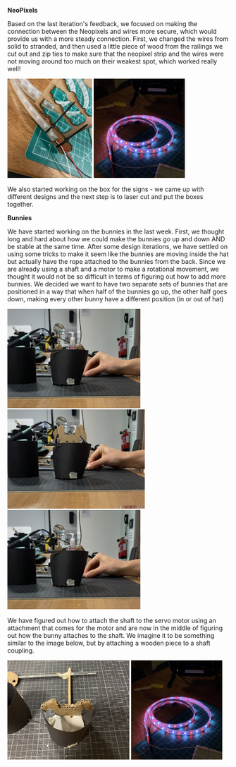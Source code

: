 **NeoPixels**

Based on the last iteration's feedback, we focused on making the connection between the Neopixels and wires more secure, which would provide us with a more steady connection. First, we changed the wires from solid to stranded, and then used a little piece of wood from the railings we cut out and zip ties to make sure that the neopixel strip and the wires were not moving around too much on their weakest spot, which worked really well!

<img src="images/neopixel_connection.png" alt="Connection of the Neopixel" height="225"> <a href="https://youtube.com/shorts/wQpaWzFWmGU" target="_blank"><img src="images/neopixel_pic.png" alt="Neopixel Party" height="225"></a>

We also started working on the box for the signs - we came up with different designs and the next step is to laser cut and put the boxes together.

**Bunnies**

We have started working on the bunnies in the last week. First, we thought long and hard about how we could make the bunnies go up and down AND be stable at the same time. After some design iterations, we have settled on using some tricks to make it seem like the bunnies are moving inside the hat but actually have the rope attached to the bunnies from the back. Since we are already using a shaft and a motor to make a rotational movement, we thought it would not be so difficult in terms of figuring out how to add more bunnies. We decided we want to have two separate sets of bunnies that are positioned in a way that when half of the bunnies go up, the other half goes down, making every other bunny have a different position (in or out of hat)

<img src="images/bunny_move1.png" alt="bunny moving up and down" height="225"> <img src="images/bunny_move2.png" alt="bunny moving up and down" height="225"> <img src="images/bunny_move1.png" alt="bunny moving up and down" height="225">

We have figured out how to attach the shaft to the servo motor using an attachment that comes for the motor and are now in the middle of figuring out how the bunny attaches to the shaft. We imagine it to be something similar to the image below, but by attaching a wooden piece to a shaft coupling. 

<img src="images/bunny1.png" alt="how bunny is attached" height="225"> <a href="https://youtube.com/shorts/7R0UW9Pp2X0" target="_blank"><img src="images/neopixel_pic.png" alt="Bunny Prototype Demo" height="225"></a>

